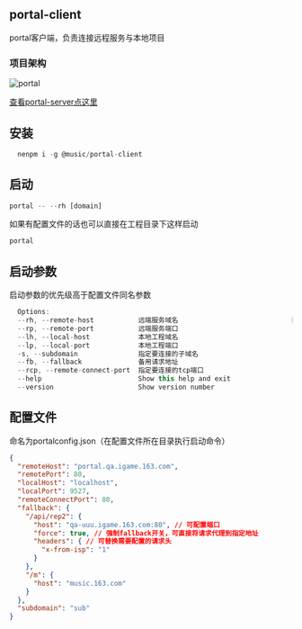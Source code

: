 ## portal-client
portal客户端，负责连接远程服务与本地项目

### 项目架构
![portal](https://p1.music.126.net/IXF1NONMG2HBxEPQma__NQ==/109951163753411807.png)

[查看portal-server点这里](https://g.hz.netease.com/NeteaseMusicUI/portal/server)

## 安装
```js
  nenpm i -g @music/portal-client
```

## 启动
```js
portal -- --rh [domain]
```
如果有配置文件的话也可以直接在工程目录下这样启动
```js
portal
```

## 启动参数

启动参数的优先级高于配置文件同名参数

```js
  Options:
  --rh, --remote-host           远端服务域名                            [required]
  --rp, --remote-port           远端服务端口
  --lh, --local-host            本地工程域名
  --lp, --local-port            本地工程端口
  -s, --subdomain               指定要连接的子域名
  --fb, --fallback              备用请求地址
  --rcp, --remote-connect-port  指定要连接的tcp端口
  --help                        Show this help and exit                [boolean]
  --version                     Show version number                    [boolean]
```

## 配置文件 
命名为portalconfig.json（在配置文件所在目录执行启动命令）
```json
{
  "remoteHost": "portal.qa.igame.163.com",
  "remotePort": 80,
  "localHost": "localhost",
  "localPort": 9527,
  "remoteConnectPort": 80,
  "fallback": {
    "/api/rep2": {
      "host": "qa-uuu.igame.163.com:80", // 可配置端口
      "force": true, // 强制fallback开关，可直接将请求代理到指定地址
      "headers": { // 可替换需要配置的请求头
        "x-from-isp": "1"
      }
    },
    "/m": {
      "host": "music.163.com"
    }
  },
  "subdomain": "sub"
}
```
